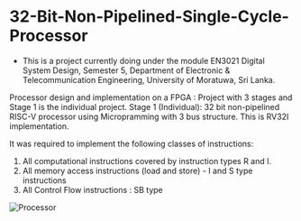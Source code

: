 # 32-Bit-Non-Pipelined-Single-Cycle-Processor
* This is a project currently doing under the module EN3021 Digital System Design, Semester 5, Department of Electronic &amp; Telecommunication Engineering, University of Moratuwa, Sri Lanka.

Processor  design and implementation on a FPGA : Project with 3 stages and Stage 1 is the individual project. 
Stage 1 (Individual): 32 bit non-pipelined RISC-V processor using Micropramming with 3 bus structure.  This is RV32I implementation. 

It was required to implement the following classes of instructions:

1. All computational instructions covered by instruction types R and I. 
2. All memory access instructions (load and store) - I and S type instructions
3. All Control Flow instructions :  SB type

![Processor](https://github.com/namiwijeuom/32-Bit-Non-Pipelined-Single-Cycle-Processor/assets/109578853/65b3d442-b26b-4125-81c7-0756d58ecc0f)
